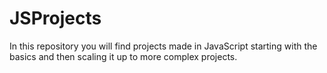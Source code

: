 # JSProjects
In this repository you will find projects made in JavaScript starting with the basics and then scaling it up to more complex projects.
